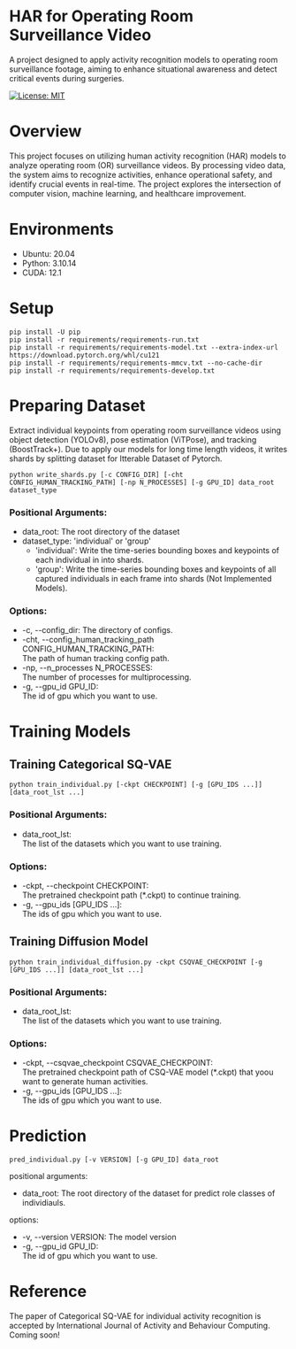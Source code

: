 # HAR for Operating Room Surveillance Video
A project designed to apply activity recognition models to operating room surveillance footage, aiming to enhance situational awareness and detect critical events during surgeries.

[![License: MIT](https://img.shields.io/badge/License-MIT-green.svg)](https://opensource.org/licenses/MIT)

# Overview
This project focuses on utilizing human activity recognition (HAR) models to analyze operating room (OR) surveillance videos. By processing video data, the system aims to recognize activities, enhance operational safety, and identify crucial events in real-time. The project explores the intersection of computer vision, machine learning, and healthcare improvement.

# Environments
- Ubuntu: 20.04
- Python: 3.10.14
- CUDA: 12.1

# Setup
```
pip install -U pip
pip install -r requirements/requirements-run.txt
pip install -r requirements/requirements-model.txt --extra-index-url https://download.pytorch.org/whl/cu121
pip install -r requirements/requirements-mmcv.txt --no-cache-dir
pip install -r requirements/requirements-develop.txt
```

# Preparing Dataset
Extract individual keypoints from operating room surveillance videos using object detection (YOLOv8), pose estimation (ViTPose), and tracking (BoostTrack+).
Due to apply our models for long time length videos, it writes shards by splitting dataset for Itterable Dataset of Pytorch.

```
python write_shards.py [-c CONFIG_DIR] [-cht CONFIG_HUMAN_TRACKING_PATH] [-np N_PROCESSES] [-g GPU_ID] data_root dataset_type
```

### Positional Arguments:
  - data_root:            The root directory of the dataset
  - dataset_type:         'individual' or 'group'
    - 'individual': Write the time-series bounding boxes and keypoints of each individual in into shards.
    - 'group': Write the time-series bounding boxes and keypoints of all captured individuals in each frame into shards (Not Implemented Models).

### Options:
  - -c, --config_dir:     The directory of configs.
  - -cht, --config_human_tracking_path CONFIG_HUMAN_TRACKING_PATH:  
    The path of human tracking config path.
  - -np, --n_processes N_PROCESSES:  
    The number of processes for multiprocessing.
  - -g, --gpu_id GPU_ID:  
    The id of gpu which you want to use.




# Training Models
## Training Categorical SQ-VAE
```
python train_individual.py [-ckpt CHECKPOINT] [-g [GPU_IDS ...]] [data_root_lst ...]
```

### Positional Arguments:
  - data_root_lst:  
    The list of the datasets which you want to use training.

### Options:
  - -ckpt, --checkpoint CHECKPOINT:  
    The pretrained checkpoint path (*.ckpt) to continue training.
  - -g, --gpu_ids [GPU_IDS ...]:  
    The ids of gpu which you want to use.

## Training Diffusion Model
```
python train_individual_diffusion.py -ckpt CSQVAE_CHECKPOINT [-g [GPU_IDS ...]] [data_root_lst ...]
```

### Positional Arguments:
  - data_root_lst:  
    The list of the datasets which you want to use training.

### Options:
  - -ckpt, --csqvae_checkpoint CSQVAE_CHECKPOINT:  
    The pretrained checkpoint path of CSQ-VAE model (*.ckpt) that yoou want to generate human activities.
  - -g, --gpu_ids [GPU_IDS ...]:  
    The ids of gpu which you want to use.

# Prediction
```
pred_individual.py [-v VERSION] [-g GPU_ID] data_root
```

positional arguments:
  - data_root: The root directory of the dataset for predict role classes of individiauls.

options:
  - -v, --version VERSION: The model version
  - -g, --gpu_id GPU_ID:  
    The id of gpu which you want to use.

# Reference
The paper of Categorical SQ-VAE for individual activity recognition is accepted by International Journal of Activity and Behaviour Computing.
Coming soon!
```

```
